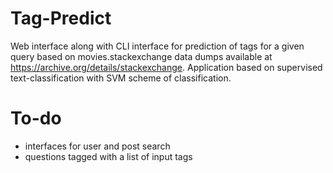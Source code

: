 # Tag-Predict
Web interface along with CLI interface for prediction of tags for a given query based on movies.stackexchange data dumps available at https://archive.org/details/stackexchange. Application based on supervised text-classification with SVM scheme of classification.


# To-do
- interfaces for user and post search
- questions tagged with a list of input tags
